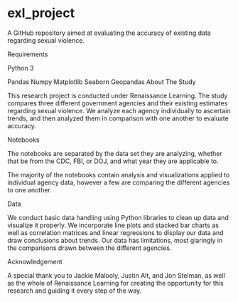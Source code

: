 # exl_project
A GitHub repository aimed at evaluating the accuracy of existing data regarding sexual violence.

Requirements

Python 3

Pandas
Numpy
Matplotlib
Seaborn
Geopandas
About The Study

This research project is conducted under Renaissance Learning. The study compares three different government agencies and their existing estimates regarding sexual violence. We analyze each agency individually to ascertain trends, and then analyzed them in comparison with one another to evaluate accuracy.

Notebooks

The notebooks are separated by the data set they are analyzing, whether that be from the CDC, FBI, or DOJ, and what year they are applicable to.

The majority of the notebooks contain analysis and visualizations applied to individual agency data, however a few are comparing the different agencies to one another.

Data

We conduct basic data handling using Python libraries to clean up data and visualize it properly. We incorporate line plots and stacked bar charts as well as correlation matrices and linear regressions to display our data and draw conclusions about trends. Our data has limitations, most glaringly in the comparisons drawn between the different agencies.

Acknowledgement

A special thank you to Jackie Malooly, Justin Alt, and Jon Stelman, as well as the whole of Renaissance Learning for creating the opportunity for this research and guiding it every step of the way.
